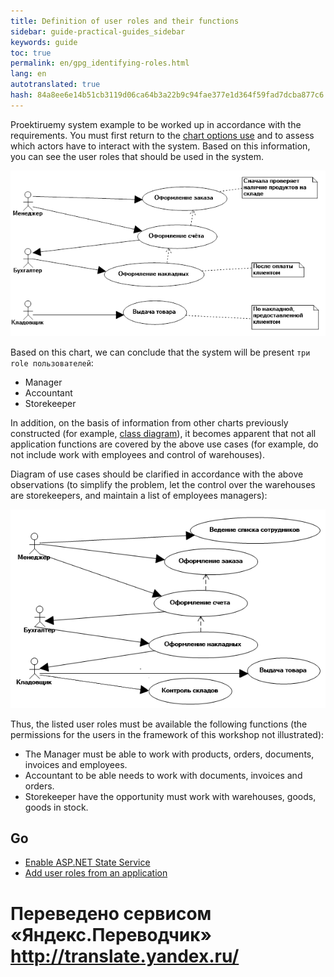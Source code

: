 ```yaml
--- 
title: Definition of user roles and their functions 
sidebar: guide-practical-guides_sidebar 
keywords: guide 
toc: true 
permalink: en/gpg_identifying-roles.html 
lang: en 
autotranslated: true 
hash: 84a8ee6e14b51cb3119d06ca64b3a22b9c94fae377e1d364f59fad7dcba877c6 
--- 
```


Proektiruemy system example to be worked up in accordance with the requirements. You must first return to the [chart options use](gpg_use-case-diagram.html) and to assess which actors have to interact with the system. Based on this information, you can see the user roles that should be used in the system. 

![](/images/pages/guides/flexberry-aspnet/use-case-diagram-old.png) 

Based on this chart, we can conclude that the system will be present `три role пользователей`: 

* Manager 
* Accountant 
* Storekeeper 

In addition, on the basis of information from other charts previously constructed (for example, [class diagram](gpg_class-diagram.html)), it becomes apparent that not all application functions are covered by the above use cases (for example, do not include work with employees and control of warehouses). 

Diagram of use cases should be clarified in accordance with the above observations (to simplify the problem, let the control over the warehouses are storekeepers, and maintain a list of employees managers): 

![](/images/pages/guides/flexberry-aspnet/use-case-diagram-new.png) 

Thus, the listed user roles must be available the following functions (the permissions for the users in the framework of this workshop not illustrated): 

* The Manager must be able to work with products, orders, documents, invoices and employees. 
* Accountant to be able needs to work with documents, invoices and orders. 
* Storekeeper have the opportunity must work with warehouses, goods, goods in stock. 

## Go 

* <i class="fa fa-arrow-left" aria-hidden="true"></i> [Enable ASP.NET State Service](gpg_asp-net-state-service.html) 
* [Add user roles from an application](gpg_adding-user-roles.html) <i class="fa fa-arrow-right" aria-hidden="true"></i> 



 # Переведено сервисом «Яндекс.Переводчик» http://translate.yandex.ru/
